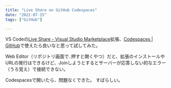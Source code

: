 ```yaml
---
title: "Live Share on GitHub Codespaces"
date: "2022-07-15"
tags: ["GitHub"]

---
```


VS Codeの[Live Share - Visual Studio Marketplace](https://marketplace.visualstudio.com/items?itemName=MS-vsliveshare.vsliveshare)拡張、[Codespaces | GitHub](https://github.co.jp/features/codespaces)で使えたら良いなと思って試してみた。

Web Editor（リポジトリ画面で`.`押すと開くやつ）だと、拡張のインストールやURLの発行はできるけど、Joinしようとするとサーバーが応答しない的なエラー（うろ覚え）で接続できない。

Codespacesで開いたら、問題なくできた。
すばらしい。
